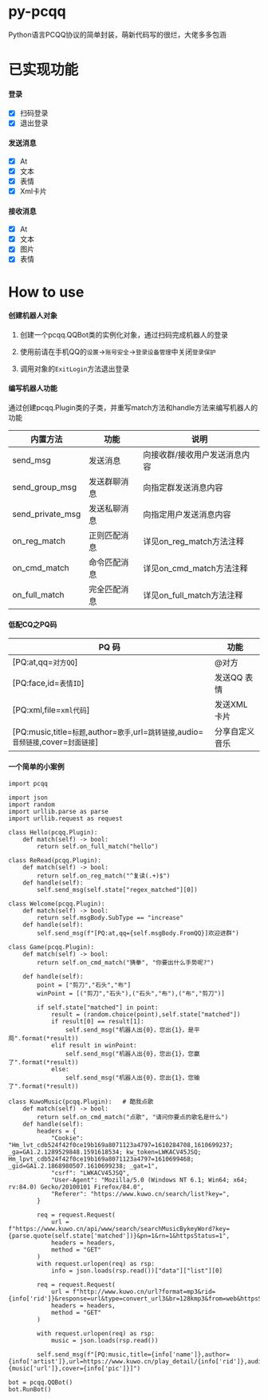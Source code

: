 # py-pcqq

Python语言PCQQ协议的简单封装，萌新代码写的很烂，大佬多多包涵

# 已实现功能

#### 登录
- [x] 扫码登录
- [x] 退出登录

#### 发送消息
- [x] At
- [x] 文本
- [x] 表情
- [x] Xml卡片

#### 接收消息
- [x] At
- [x] 文本
- [x] 图片
- [x] 表情

# How to use

#### 创建机器人对象
1. 创建一个pcqq.QQBot类的实例化对象，通过扫码完成机器人的登录

2. 使用前请在手机QQ的`设置`->`账号安全`->`登录设备管理`中关闭`登录保护`

3. 调用对象的`ExitLogin`方法退出登录
#### 编写机器人功能

通过创建pcqq.Plugin类的子类，并重写match方法和handle方法来编写机器人的功能

|       内置方法        |      功能      | 说明 |
| ---------------- | ------------- | ---- |
| send_msg         | 发送消息       | 向接收群/接收用户发送消息内容     |
| send_group_msg         | 发送群聊消息       | 向指定群发送消息内容     |
| send_private_msg         | 发送私聊消息       | 向指定用户发送消息内容     |
| on_reg_match     | 正则匹配消息      | 详见on_reg_match方法注释     |
| on_cmd_match    | 命令匹配消息      | 详见on_cmd_match方法注释     |
| on_full_match    | 完全匹配消息      | 详见on_full_match方法注释     |

#### 低配CQ之PQ码


| PQ 码        | 功能                        |
| ------------ | --------------------------- |
| [PQ:at,qq=`对方QQ`]      | @对方                     |
| [PQ:face,id=`表情ID`]    | 发送QQ 表情                   |
| [PQ:xml,file=`xml代码`]     | 发送XML卡片                 |
| [PQ:music,title=`标题`,author=`歌手`,url=`跳转链接`,audio=`音频链接`,cover=`封面链接`]   | 分享自定义音乐 |

#### 一个简单的小案例

```
import pcqq

import json
import random
import urllib.parse as parse
import urllib.request as request

class Hello(pcqq.Plugin):
    def match(self) -> bool:
        return self.on_full_match("hello")

class ReRead(pcqq.Plugin):
    def match(self) -> bool:
        return self.on_reg_match("^复读(.+)$")
    def handle(self):
        self.send_msg(self.state["regex_matched"][0])

class Welcome(pcqq.Plugin):
    def match(self) -> bool:
        return self.msgBody.SubType == "increase"
    def handle(self):
        self.send_msg(f"[PQ:at,qq={self.msgBody.FromQQ}]欢迎进群")

class Game(pcqq.Plugin):
    def match(self) -> bool:
        return self.on_cmd_match("猜拳", "你要出什么手势呢?")
    
    def handle(self):
        point = ["剪刀","石头","布"]
        winPoint = [("剪刀","石头"),("石头","布"),("布","剪刀")]

        if self.state["matched"] in point:
            result = (random.choice(point),self.state["matched"])
            if result[0] == result[1]:
                self.send_msg("机器人出{0}，您出{1}，是平局".format(*result))
            elif result in winPoint:
                self.send_msg("机器人出{0}，您出{1}，您赢了".format(*result))
            else:
                self.send_msg("机器人出{0}，您出{1}，您输了".format(*result))

class KuwoMusic(pcqq.Plugin):   # 酷我点歌
    def match(self) -> bool:
        return self.on_cmd_match("点歌", "请问你要点的歌名是什么")
    def handle(self):
        headers = {
            "Cookie": "Hm_lvt_cdb524f42f0ce19b169a8071123a4797=1610284708,1610699237; _ga=GA1.2.1289529848.1591618534; kw_token=LWKACV45JSQ; Hm_lpvt_cdb524f42f0ce19b169a8071123a4797=1610699468; _gid=GA1.2.1868980507.1610699238; _gat=1",
            "csrf": "LWKACV45JSQ",
            "User-Agent": "Mozilla/5.0 (Windows NT 6.1; Win64; x64; rv:84.0) Gecko/20100101 Firefox/84.0",
            "Referer": "https://www.kuwo.cn/search/list?key=",
        }

        req = request.Request(
            url = f"https://www.kuwo.cn/api/www/search/searchMusicBykeyWord?key={parse.quote(self.state['matched'])}&pn=1&rn=1&httpsStatus=1", 
            headers = headers, 
            method = "GET"
        )
        with request.urlopen(req) as rsp:
            info = json.loads(rsp.read())["data"]["list"][0]
        
        req = request.Request(
            url = f"http://www.kuwo.cn/url?format=mp3&rid={info['rid']}&response=url&type=convert_url3&br=128kmp3&from=web&httpsStatus=1", 
            headers = headers, 
            method = "GET"
        )
        
        with request.urlopen(req) as rsp:
            music = json.loads(rsp.read())
        
        self.send_msg(f"[PQ:music,title={info['name']},author={info['artist']},url=https://www.kuwo.cn/play_detail/{info['rid']},audio={music['url']},cover={info['pic']}]")

bot = pcqq.QQBot()
bot.RunBot()

```
